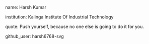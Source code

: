 name: Harsh Kumar

institution: Kalinga Institute Of Industrial Technology 

quote: Push yourself, because no one else is going to do it for you. 

github_user: harsh6768-svg
